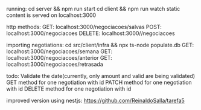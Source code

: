 running:
cd server && npm run start
cd client && npm run watch
static content is served on localhost:3000 

http methods:
GET: localhost:3000/negociacoes/salvas
POST: localhost:3000/negociacoes
DELETE: localhost:3000//negociacoes

importing negotiations:
cd src/client/infra && npx ts-node populate.db
GET: localhost:3000/negociacoes/semana
GET: localhost:3000/negociacoes/anterior
GET: localhost:3000/negociacoes/retrasada

todo:
Validate the date(currently, only amount and valid are being validated)
GET method for one negotiation with id
PATCH method for one negotiation with id 
DELETE method for one negotiation with id

improved version using nestjs: 
https://github.com/ReinaldoSalla/tarefa5